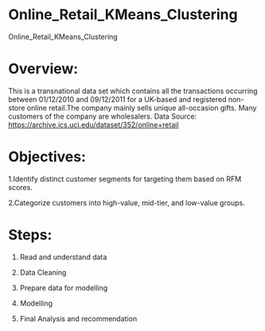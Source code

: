# Online_Retail_KMeans_Clustering
Online_Retail_KMeans_Clustering

# Overview:
This is a transnational data set which contains all the transactions occurring between 01/12/2010 and 09/12/2011 for a UK-based and registered non-store online retail.The company mainly sells unique all-occasion gifts. Many customers of the company are wholesalers.
Data Source: 
https://archive.ics.uci.edu/dataset/352/online+retail

# Objectives:
  1.Identify distinct customer segments for targeting them based on RFM scores.
  
  2.Categorize customers into high-value, mid-tier, and low-value groups.

# Steps:
  1. Read and understand data
  
  2. Data Cleaning
  
  3. Prepare data for modelling
  
  4. Modelling
  
  5. Final Analysis and recommendation
